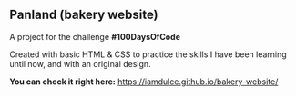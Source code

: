 ## Panland (bakery website)
A project for the challenge **#100DaysOfCode**

Created with basic HTML & CSS to practice the skills I have been learning until now, and with an original design.

**You can check it right here:** https://iamdulce.github.io/bakery-website/
